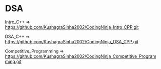 # DSA

Intro_C++ => https://github.com/KushagraSinha2002/CodingNinja_Intro_CPP.git

DSA_C++ => https://github.com/KushagraSinha2002/CodingNinja_DSA_CPP.git

Competitive_Programming => https://github.com/KushagraSinha2002/CodingNinja_Competitive_Programming.git
